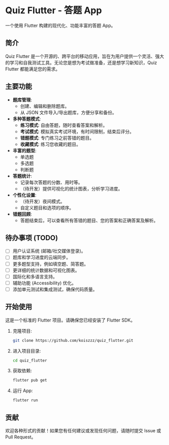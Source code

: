 # Quiz Flutter - 答题 App

一个使用 Flutter 构建的现代化、功能丰富的答题 App。

## 简介

Quiz Flutter 是一个开源的、跨平台的移动应用，旨在为用户提供一个灵活、强大的学习和自我测试工具。无论您是想为考试做准备，还是想学习新知识，Quiz Flutter 都能满足您的需求。

## 主要功能

*   **题库管理**:
    *   创建、编辑和删除题库。
    *   从 JSON 文件导入/导出题库，方便分享和备份。
*   **多种答题模式**:
    *   **练习模式**: 自由答题，随时查看答案和解析。
    *   **考试模式**: 模拟真实考试环境，有时间限制，结束后评分。
    *   **错题模式**: 专门练习之前答错的题目。
    *   **收藏模式**: 练习您收藏的题目。
*   **丰富的题型**:
    *   单选题
    *   多选题
    *   判断题
*   **答题统计**:
    *   记录每次答题的分数、用时等。
    *   （待开发）提供可视化的统计图表，分析学习进度。
*   **个性化设置**:
    *   （待开发）夜间模式。
    *   自定义题目和选项的顺序。
*   **错题回顾**:
    *   答题结束后，可以查看所有答错的题目、您的答案和正确答案及解析。

## 待办事项 (TODO)

- [ ] 用户认证系统 (邮箱/社交媒体登录)。
- [ ] 题库和学习进度的云端同步。
- [ ] 更多题型支持，例如填空题、简答题。
- [ ] 更详细的统计数据和可视化图表。
- [ ] 国际化和多语言支持。
- [ ] 辅助功能 (Accessibility) 优化。
- [ ] 添加单元测试和集成测试，确保代码质量。

## 开始使用

这是一个标准的 Flutter 项目。请确保您已经安装了 Flutter SDK。

1.  克隆项目:
    ```bash
    git clone https://github.com/koiszzz/quiz_flutter.git
    ```
2.  进入项目目录:
    ```bash
    cd quiz_flutter
    ```
3.  获取依赖:
    ```bash
    flutter pub get
    ```
4.  运行 App:
    ```bash
    flutter run
    ```

## 贡献

欢迎各种形式的贡献！如果您有任何建议或发现任何问题，请随时提交 Issue 或 Pull Request。
